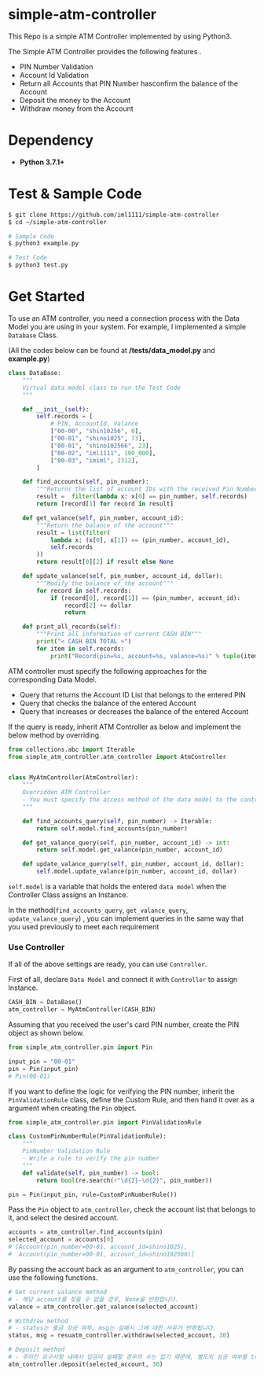 # simple-atm-controller
This Repo is a simple ATM Controller implemented by using Python3.

The Simple ATM Controller provides the following features .

- PIN Number Validation
- Account Id Validation
- Return all Accounts that PIN Number hasconfirm the balance of the Account 
- Deposit the money to the Account 
- Withdraw money from the Account



# Dependency

- **Python 3.7.1+**



# Test & Sample Code

```bash
$ git clone https://github.com/iml1111/simple-atm-controller
$ cd ~/simple-atm-controller

# Sample Code
$ python3 example.py

# Test Code
$ python3 test.py
```



# Get Started

To use an ATM controller, you need a connection process with the Data Model you are using in your system. For example, I implemented a simple `Database` Class.

(All the codes below can be found at **/tests/data_model.py** and **example.py**)


```python
class DataBase:
    """
    Virtual data model class to run the Test Code
    """

    def __init__(self):
        self.records = [
            # PIN, AccountId, Valance
            ["00-00", "shin10256", 0],
            ["00-01", "shino1025", 73],
            ["00-01", "shino102566", 23],
            ["00-02", "iml1111", 100_000],
            ["00-03", "imiml", 2312],
        ]

    def find_accounts(self, pin_number):
        """Returns the list of account IDs with the received Pin Number"""
        result =  filter(lambda x: x[0] == pin_number, self.records)
        return [record[1] for record in result]

    def get_valance(self, pin_number, account_id):
        """Return the balance of the account"""
        result = list(filter(
            lambda x: (x[0], x[1]) == (pin_number, account_id),
            self.records
        ))
        return result[0][2] if result else None

    def update_valance(self, pin_number, account_id, dollar):
        """Modify the balance of the account"""
        for record in self.records:
            if (record[0], record[1]) == (pin_number, account_id):
                record[2] += dollar
                return

    def print_all_records(self):
        """Print all information of current CASH BIN"""
        print("< CASH BIN TOTAL >")
        for item in self.records:
            print("Record(pin=%s, account=%s, valance=%s)" % tuple(item))

```

ATM controller must specify the following approaches for the corresponding Data Model.

- Query that returns the Account ID List that belongs to the entered PIN
- Query that checks the balance of the entered Account
- Query that increases or decreases the balance of the entered Account

If the query is ready, inherit ATM Controller as below and implement the below method by overriding. 

```python
from collections.abc import Iterable
from simple_atm_controller.atm_controller import AtmController


class MyAtmController(AtmController):
    """
    Overridden ATM Controller
    - You must specify the access method of the data model to the controller
    """

    def find_accounts_query(self, pin_number) -> Iterable:
        return self.model.find_accounts(pin_number)

    def get_valance_query(self, pin_number, account_id) -> int:
        return self.model.get_valance(pin_number, account_id)

    def update_valance_query(self, pin_number, account_id, dollar):
        self.model.update_valance(pin_number, account_id, dollar)

```

`self.model` is a variable that holds the entered `data model` when the Controller Class assigns an Instance.

In the method(`find_accounts_query`, `get_valance_query`, `update_valance_query`) ,
you can implement queries in the same way that you used previously to meet each requirement



### Use Controller

If all of the above settings are ready, you can use `Controller`.

First of all, declare `Data Model` and connect it with `Controller` to assign Instance.

```python
CASH_BIN = DataBase()
atm_controller = MyAtmController(CASH_BIN)
```

Assuming that you received the user's card PIN number, create the PIN object as shown below.

```python
from simple_atm_controller.pin import Pin

input_pin = "00-01"
pin = Pin(input_pin)
# Pin(00-01)
```

If you want to define the logic for verifying the PIN number, 
inherit the `PinValidationRule` class, define the Custom Rule, and then hand it over as a argument when creating the `Pin` object.

```python
from simple_atm_controller.pin import PinValidationRule

class CustomPinNumberRule(PinValidationRule):
    """
    PinNumber Validation Rule
    - Write a rule to verify the pin number
    """
    def validate(self, pin_number) -> bool:
        return bool(re.search(r"\d{2}-\d{2}", pin_number))

pin = Pin(input_pin, rule=CustomPinNumberRule())
```

Pass the `Pin` object to `atm_controller`, check the account list that belongs to it, and select the desired account.

```python
accounts = atm_controller.find_accounts(pin)
selected_account = accounts[0]
# [Account(pin_number=00-01, account_id=shino1025), 
#  Account(pin_number=00-01, account_id=shino102566)]
```

By passing the account back as an argument to `atm_controller`, you can use the following functions.

```python
# Get current valance method 
# - 해당 account를 찾을 수 없을 경우, None을 반환합니다.
valance = atm_controller.get_valance(selected_account)

# Withdraw method
# - status는 출금 성공 여부, msg는 실패시 그에 대한 사유가 반환됩니다.
status, msg = resuatm_controller.withdraw(selected_account, 30)

# Deposit method 
# - 주어진 요구사항 내에서 입금이 실패할 경우의 수는 없기 때문에, 별도의 성공 여부를 tracking하지 않습니다.
atm_controller.deposit(selected_account, 30)
```





